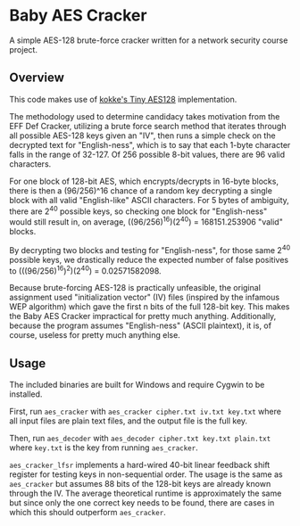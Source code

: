 # Baby AES Cracker
A simple AES-128 brute-force cracker written for a network security course project.
## Overview
This code makes use of [kokke's Tiny AES128](https://github.com/kokke/tiny-AES128-C) implementation.

The methodology used to determine candidacy takes motivation from the EFF Def Cracker, utilizing a brute force search method that iterates through all possible AES-128 keys given an "IV", then runs a simple check on the decrypted text for "English-ness", which is to say that each 1-byte character falls in the range of 32-127. Of 256 possible 8-bit values, there are 96 valid characters.

For one block of 128-bit AES, which encrypts/decrypts in 16-byte blocks, there is then a (96/256)^16 chance of a random key decrypting a single block with all valid "English-like" ASCII characters. For 5 bytes of ambiguity, there are 2<sup>40</sup> possible keys, so checking one block for "English-ness" would still result in, on average, ((96/256)<sup>16</sup>)(2<sup>40</sup>) = 168151.253906 "valid" blocks.

By decrypting two blocks and testing for "English-ness", for those same 2<sup>40</sup> possible keys, we drastically reduce the expected number of false positives to (((96/256)<sup>16</sup>)<sup>2</sup>)(2<sup>40</sup>) = 0.02571582098.

Because brute-forcing AES-128 is practically unfeasible, the original assignment used "initialization vector" (IV) files (inspired by the infamous WEP algorithm) which gave the first n bits of the full 128-bit key. This makes the Baby AES Cracker impractical for pretty much anything. Additionally, because the program assumes "English-ness" (ASCII plaintext), it is, of course, useless for pretty much anything else.
## Usage
The included binaries are built for Windows and require Cygwin to be installed. 

First, run `aes_cracker` with `aes_cracker cipher.txt iv.txt key.txt` where all input files are plain text files, and the output file is the full key.

Then, run `aes_decoder` with `aes_decoder cipher.txt key.txt plain.txt` where `key.txt` is the key from running `aes_cracker`.

`aes_cracker_lfsr` implements a hard-wired 40-bit linear feedback shift register for testing keys in non-sequential order. The usage is the same as `aes_cracker` but assumes 88 bits of the 128-bit keys are already known through the IV. The average theoretical runtime is approximately the same but since only the one correct key needs to be found, there are cases in which this should outperform `aes_cracker`.
